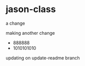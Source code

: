 # jason-class

a change

making another change
* 888888
* 1010101010

updating on update-readme branch
